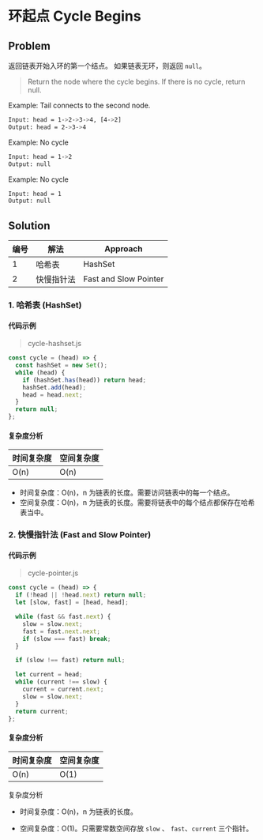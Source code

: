 # 环起点 Cycle Begins

## Problem

返回链表开始入环的第一个结点。 如果链表无环，则返回 `null`。

> Return the node where the cycle begins. If there is no cycle, return null.

Example: Tail connects to the second node.

``` bash
Input: head = 1->2->3->4, [4->2]
Output: head = 2->3->4
```

Example: No cycle

``` bash
Input: head = 1->2
Output: null
```

Example: No cycle

``` bash
Input: head = 1
Output: null
```

## Solution

| 编号 | 解法       | Approach                    |
| ---- | ---------- | --------------------- |
| 1    | 哈希表 | HashSet |
| 2    | 快慢指针法 | Fast and Slow Pointer |

### 1. 哈希表 (HashSet)

#### 代码示例

> cycle-hashset.js

``` javascript
const cycle = (head) => {
  const hashSet = new Set();
  while (head) {
    if (hashSet.has(head)) return head;
    hashSet.add(head);
    head = head.next;
  }
  return null;
};
```

#### 复杂度分析

| 时间复杂度 | 空间复杂度 |
| ---------- | ---------- |
| O(n)       | O(n)       |

- 时间复杂度：O(n)，n 为链表的长度。需要访问链表中的每一个结点。
- 空间复杂度：O(n)，n 为链表的长度。需要将链表中的每个结点都保存在哈希表当中。

### 2. 快慢指针法 (Fast and Slow Pointer)

#### 代码示例

> cycle-pointer.js

``` javascript
const cycle = (head) => {
  if (!head || !head.next) return null;
  let [slow, fast] = [head, head];

  while (fast && fast.next) {
    slow = slow.next;
    fast = fast.next.next;
    if (slow === fast) break;
  }

  if (slow !== fast) return null;

  let current = head;
  while (current !== slow) {
    current = current.next;
    slow = slow.next;
  }
  return current;
};
```

#### 复杂度分析

| 时间复杂度 | 空间复杂度 |
| ---------- | ---------- |
| O(n)       | O(1)       |

复杂度分析

- 时间复杂度：O(n)，n 为链表的长度。

- 空间复杂度：O(1)。只需要常数空间存放 `slow` 、 `fast`、`current` 三个指针。
